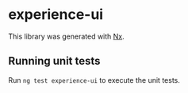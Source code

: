 # experience-ui

This library was generated with [Nx](https://nx.dev).

## Running unit tests

Run `ng test experience-ui` to execute the unit tests.
